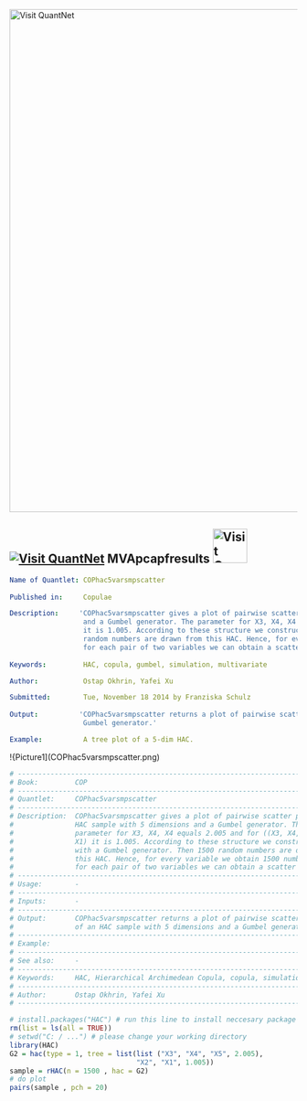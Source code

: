 
[<img src="https://github.com/QuantLet/Styleguide-and-FAQ/blob/master/pictures/banner.png" width="880" alt="Visit QuantNet">](http://quantlet.de/index.php?p=info)

## [<img src="https://github.com/QuantLet/Styleguide-and-Validation-procedure/blob/master/pictures/qloqo.png" alt="Visit QuantNet">](http://quantlet.de/) **MVApcapfresults** [<img src="https://github.com/QuantLet/Styleguide-and-Validation-procedure/blob/master/pictures/QN2.png" width="60" alt="Visit QuantNet 2.0">](http://quantlet.de/d3/ia)

```yaml
Name of Quantlet: COPhac5varsmpscatter
 
Published in:     Copulae

Description:     'COPhac5varsmpscatter gives a plot of pairwise scatter plot of an HAC sample with 5 dimensions
                  and a Gumbel generator. The parameter for X3, X4, X4 equals 2.005 and for ((X3, X4, X5), X2, X1)
                  it is 1.005. According to these structure we construct an HAC with a Gumbel generator. Then 1500
                  random numbers are drawn from this HAC. Hence, for every variable we obtain 1500 numbers. Then 
                  for each pair of two variables we can obtain a scatter plot.'
  
Keywords:         HAC, copula, gumbel, simulation, multivariate

Author:           Ostap Okhrin, Yafei Xu

Submitted:        Tue, November 18 2014 by Franziska Schulz
     
Output:          'COPhac5varsmpscatter returns a plot of pairwise scatter plots of an HAC sample with 5 dimensions and a 
                  Gumbel generator.'

Example:          A tree plot of a 5-dim HAC.


```

!{Picture1](COPhac5varsmpscatter.png)

```r
# ------------------------------------------------------------------------------
# Book:         COP
# ------------------------------------------------------------------------------
# Quantlet:     COPhac5varsmpscatter
# ------------------------------------------------------------------------------
# Description:  COPhac5varsmpscatter gives a plot of pairwise scatter plot of an 
#               HAC sample with 5 dimensions and a Gumbel generator. The 
#               parameter for X3, X4, X4 equals 2.005 and for ((X3, X4, X5), X2,
#               X1) it is 1.005. According to these structure we construct an HAC
#               with a Gumbel generator. Then 1500 random numbers are drawn from
#               this HAC. Hence, for every variable we obtain 1500 numbers. Then
#               for each pair of two variables we can obtain a scatter plot. 
# ------------------------------------------------------------------------------
# Usage:        -
# ------------------------------------------------------------------------------
# Inputs:       -
# ------------------------------------------------------------------------------
# Output:       COPhac5varsmpscatter returns a plot of pairwise scatter plots
#               of an HAC sample with 5 dimensions and a Gumbel generator.         
# ------------------------------------------------------------------------------
# Example:                    
# ------------------------------------------------------------------------------
# See also:     -
# ------------------------------------------------------------------------------
# Keywords:     HAC, Hierarchical Archimedean Copula, copula, simulation, Gumbel
# ------------------------------------------------------------------------------
# Author:       Ostap Okhrin, Yafei Xu
# ------------------------------------------------------------------------------

# install.packages("HAC") # run this line to install neccesary package
rm(list = ls(all = TRUE))
# setwd("C: / ...") # please change your working directory
library(HAC)
G2 = hac(type = 1, tree = list(list ("X3", "X4", "X5", 2.005),
                               "X2", "X1", 1.005))
sample = rHAC(n = 1500 , hac = G2)
# do plot
pairs(sample , pch = 20)
```
